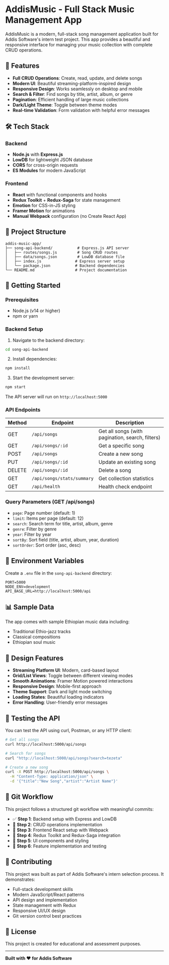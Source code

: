 # AddisMusic - Full Stack Music Management App

AddisMusic is a modern, full-stack song management application built for Addis Software's intern test project. This app provides a beautiful and responsive interface for managing your music collection with complete CRUD operations.

## 🚀 Features

- **Full CRUD Operations**: Create, read, update, and delete songs
- **Modern UI**: Beautiful streaming-platform-inspired design
- **Responsive Design**: Works seamlessly on desktop and mobile
- **Search & Filter**: Find songs by title, artist, album, or genre
- **Pagination**: Efficient handling of large music collections
- **Dark/Light Theme**: Toggle between theme modes
- **Real-time Validation**: Form validation with helpful error messages

## 🛠 Tech Stack

### Backend
- **Node.js** with **Express.js**
- **LowDB** for lightweight JSON database
- **CORS** for cross-origin requests
- **ES Modules** for modern JavaScript

### Frontend
- **React** with functional components and hooks
- **Redux Toolkit** + **Redux-Saga** for state management
- **Emotion** for CSS-in-JS styling
- **Framer Motion** for animations
- **Manual Webpack** configuration (no Create React App)

## 📁 Project Structure

```
addis-music-app/
├── song-api-backend/           # Express.js API server
│   ├── routes/songs.js         # Song CRUD routes
│   ├── data/songs.json         # LowDB database file
│   ├── index.js               # Express server setup
│   └── package.json           # Backend dependencies
└── README.md                  # Project documentation
```

## 🎯 Getting Started

### Prerequisites
- Node.js (v14 or higher)
- npm or yarn

### Backend Setup

1. Navigate to the backend directory:
```bash
cd song-api-backend
```

2. Install dependencies:
```bash
npm install
```

3. Start the development server:
```bash
npm start
```

The API server will run on `http://localhost:5000`

### API Endpoints

| Method | Endpoint | Description |
|--------|----------|-------------|
| GET | `/api/songs` | Get all songs (with pagination, search, filters) |
| GET | `/api/songs/:id` | Get a specific song |
| POST | `/api/songs` | Create a new song |
| PUT | `/api/songs/:id` | Update an existing song |
| DELETE | `/api/songs/:id` | Delete a song |
| GET | `/api/songs/stats/summary` | Get collection statistics |
| GET | `/api/health` | Health check endpoint |

### Query Parameters (GET /api/songs)
- `page`: Page number (default: 1)
- `limit`: Items per page (default: 12)
- `search`: Search term for title, artist, album, genre
- `genre`: Filter by genre
- `year`: Filter by year
- `sortBy`: Sort field (title, artist, album, year, duration)
- `sortOrder`: Sort order (asc, desc)

## 🔧 Environment Variables

Create a `.env` file in the `song-api-backend` directory:

```env
PORT=5000
NODE_ENV=development
API_BASE_URL=http://localhost:5000/api
```

## 📊 Sample Data

The app comes with sample Ethiopian music data including:
- Traditional Ethio-jazz tracks
- Classical compositions
- Ethiopian soul music

## 🎨 Design Features

- **Streaming Platform UI**: Modern, card-based layout
- **Grid/List Views**: Toggle between different viewing modes
- **Smooth Animations**: Framer Motion powered interactions
- **Responsive Design**: Mobile-first approach
- **Theme Support**: Dark and light mode switching
- **Loading States**: Beautiful loading indicators
- **Error Handling**: User-friendly error messages

## 🧪 Testing the API

You can test the API using curl, Postman, or any HTTP client:

```bash
# Get all songs
curl http://localhost:5000/api/songs

# Search for songs
curl "http://localhost:5000/api/songs?search=tezeta"

# Create a new song
curl -X POST http://localhost:5000/api/songs \
  -H "Content-Type: application/json" \
  -d '{"title":"New Song","artist":"Artist Name"}'
```

## 📝 Git Workflow

This project follows a structured git workflow with meaningful commits:

- ✅ **Step 1**: Backend setup with Express and LowDB
- 🔄 **Step 2**: CRUD operations implementation
- 🎨 **Step 3**: Frontend React setup with Webpack
- 🎯 **Step 4**: Redux Toolkit and Redux-Saga integration
- 🌟 **Step 5**: UI components and styling
- 🚀 **Step 6**: Feature implementation and testing

## 🤝 Contributing

This project was built as part of Addis Software's intern selection process. It demonstrates:

- Full-stack development skills
- Modern JavaScript/React patterns
- API design and implementation
- State management with Redux
- Responsive UI/UX design
- Git version control best practices

## 📄 License

This project is created for educational and assessment purposes.

---

**Built with ❤️ for Addis Software**

